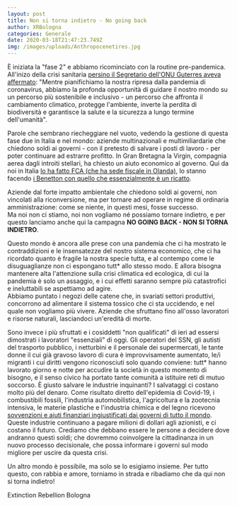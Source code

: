 ```yaml
---
layout: post
title: Non si torna indietro - No going back
author: XRBologna
categories: Generale
date: 2020-03-18T21:47:23.749Z
img: /images/uploads/Anthropocenetires.jpg
---
```

È iniziata la "fase 2" e abbiamo ricominciato con la routine pre-pandemica.
All'inizo della crisi sanitaria [persino il Segretario dell'ONU Guterres aveva affermato](https://www.ansa.it/ansa2030/notizie/diritti_uguaglianze/2020/04/29/guterres-emissioni-come-covid-lavorare-su-scala-globale_8d0d02fb-ab36-4674-aa24-ff6899102252.html): 
"Mentre pianifichiamo la nostra ripresa dalla pandemia di coronavirus, abbiamo la profonda opportunità di guidare il nostro mondo su un percorso più sostenibile e inclusivo - un percorso che affronta il cambiamento climatico, protegge l'ambiente, inverte la perdita di biodiversità e garantisce la salute e la sicurezza a lungo termine dell'umanità".  
  
Parole che sembrano riecheggiare nel vuoto, vedendo la gestione di questa fase due in Italia e nel mondo: aziende multinazionali e multimiliardarie che chiedono soldi ai governi - con il pretesto di salvare i posti di lavoro - per poter continuare ad estrarre profitto. In Gran Bretagna la Virgin, compagnia aerea dagli introiti stellari, ha chiesto un aiuto economico al governo. Qui da noi in Italia [lo ha fatto FCA (che ha sede fiscale in Olanda)](https://www.agi.it/politica/news/2020-05-16/fca-critiche-aiuti-di-stato-8633171/), lo stanno facendo [i Benetton con quello che essenzialmente è un ricatto](https://ilmanifesto.it/atlantia-rompe-con-il-governo-niente-liquidita-guerra-legale/).  
  
Aziende dal forte impatto ambientale che chiedono soldi ai governi, non vincolati alla riconversione, ma per tornare ad operare in regime di ordinaria amministrazione: come se niente, in questi mesi, fosse successo.  
Ma noi non ci stiamo, noi non vogliamo né possiamo tornare indietro, e per questo lanciamo anche qui la campagna **NO GOING BACK - NON SI TORNA INDIETRO**.
  
Questo mondo è ancora alle prese con una pandemia che ci ha mostrato le contraddizioni e le insensatezze del nostro sistema economico, che ci ha ricordato quanto è fragile la nostra specie tutta, e al contempo come le disuguaglianze non ci espongano tutt* allo stesso modo. E allora bisogna mantenere alta l'attenzione sulla crisi climatica ed ecologica, di cui la pandemia è solo un assaggio, e i cui effetti saranno sempre più catastrofici e ineluttabili se aspettiamo ad agire.  
Abbiamo puntato i negozi delle catene che, in svariati settori produttivi, concorrono ad alimentare il sistema tossico che ci sta uccidendo, e nel quale non vogliamo più vivere. Aziende che sfruttano fino all'osso lavoratori e risorse naturali, lasciandoci un'eredità di morte.  
  
Sono invece i più sfruttati e i cosiddetti "non qualificati" di ieri ad essersi dimostrati i lavoratori "essenziali" di oggi. Gli operatori del SSN, gli autisti del trasporto pubblico, i netturbini e il personale dei supermercati, le tante donne il cui già gravoso lavoro di cura è improvvisamente aumentato, le/i migranti i cui diritti vengono riconosciuti solo quando conviene: tutt* hanno lavorato giorno e notte per accudire la società in questo momento di bisogno, e il senso civico ha portato tante comunità a istituire reti di mutuo soccorso.
È giusto salvare le industrie inquinanti? I salvataggi ci costano molto più del denaro. Come risultato diretto dell'epidemia di Covid-19, i combustibili fossili, l'industria automobilistica, l'agricoltura e la zootecnia intensiva, le materie plastiche e l'industria chimica e del legno ricevono [sovvenzioni e aiuti finanziari ingiustificati dai governi di tutto il mondo](https://www.theguardian.com/environment/2020/apr/17/coronavirus-profiteers-condemned-as-polluters-gain-bailout-billions).
Queste industrie continuano a pagare milioni di dollari agli azionisti, e ci costano il futuro. Crediamo che debbano essere le persone a decidere dove andranno questi soldi; che dovremmo coinvolgere la cittadinanza in un nuovo processo decisionale, che possa informare i governi sul modo migliore per uscire da questa crisi.  
  
Un altro mondo è possibile, ma solo se lo esigiamo insieme. Per tutto questo, con rabbia e amore, torniamo in strada e ribadiamo che da qui 
non si torna indietro!

Extinction Rebellion Bologna